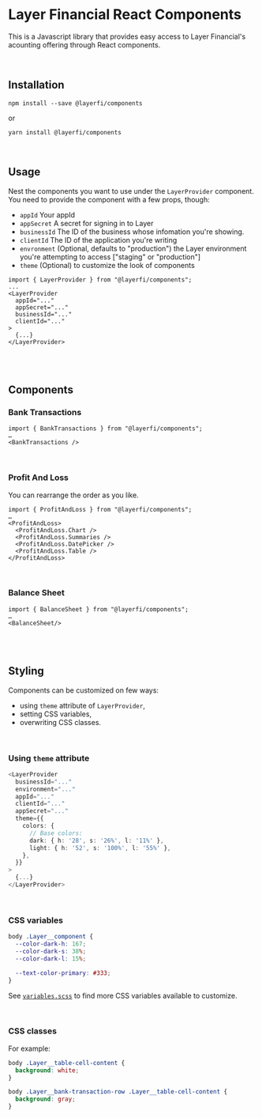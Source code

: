 # Layer Financial React Components

This is a Javascript library that provides easy access to Layer Financial's
acounting offering through React components.

<br />

## Installation

```
npm install --save @layerfi/components
```

or

```
yarn install @layerfi/components
```

<br />

## Usage

Nest the components you want to use under the `LayerProvider` component. You
need to provide the component with a few props, though:

- `appId` Your appId
- `appSecret` A secret for signing in to Layer
- `businessId` The ID of the business whose infomation you're showing.
- `clientId` The ID of the application you're writing
- `envronment` (Optional, defaults to "production") the Layer environment you're
  attempting to access ["staging" or "production"]
- `theme` (Optional) to customize the look of components

```
import { LayerProvider } from "@layerfi/components";
...
<LayerProvider
  appId="..."
  appSecret="..."
  businessId="..."
  clientId="..."
>
  {...}
</LayerProvider>
```

<br />
<br />

## Components

### Bank Transactions

```
import { BankTransactions } from "@layerfi/components";
…
<BankTransactions />
```

<br />

### Profit And Loss

You can rearrange the order as you like.

```
import { ProfitAndLoss } from "@layerfi/components";
…
<ProfitAndLoss>
  <ProfitAndLoss.Chart />
  <ProfitAndLoss.Summaries />
  <ProfitAndLoss.DatePicker />
  <ProfitAndLoss.Table />
</ProfitAndLoss>
```

<br />

### Balance Sheet

```
import { BalanceSheet } from "@layerfi/components";
…
<BalanceSheet/>
```

<br />
<br />

## Styling

Components can be customized on few ways:

- using `theme` attribute of `LayerProvider`,
- setting CSS variables,
- overwriting CSS classes.

<br />

### Using `theme` attribute

```ts
<LayerProvider
  businessId="..."
  environment="..."
  appId="..."
  clientId="..."
  appSecret="..."
  theme={{
    colors: {
      // Base colors:
      dark: { h: '28', s: '26%', l: '11%' },
      light: { h: '52', s: '100%', l: '55%' },
    },
  }}
>
  {...}
</LayerProvider>
```

<br />

### CSS variables

```css
body .Layer__component {
  --color-dark-h: 167;
  --color-dark-s: 38%;
  --color-dark-l: 15%;

  --text-color-primary: #333;
}
```

See [`variables.scss`](https://github.com/Layer-Fi/layer-react/blob/main/src/styles/variables.scss) to find more CSS variables available to customize.

<br />

### CSS classes

For example:

```css
body .Layer__table-cell-content {
  background: white;
}

body .Layer__bank-transaction-row .Layer__table-cell-content {
  background: gray;
}
```
